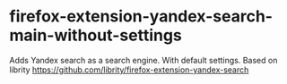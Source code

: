 # firefox-extension-yandex-search-main-without-settings
Adds Yandex search as a search engine. With default settings.
Based on librity https://github.com/librity/firefox-extension-yandex-search

